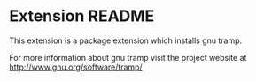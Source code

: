 # Extension README

This extension is a package extension which installs gnu tramp.

For more information about gnu tramp visit the project website at
http://www.gnu.org/software/tramp/

